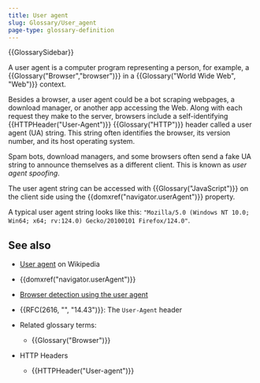 ```yaml
---
title: User agent
slug: Glossary/User_agent
page-type: glossary-definition
---
```


{{GlossarySidebar}}

A user agent is a computer program representing a person, for example, a {{Glossary("Browser","browser")}} in a {{Glossary("World Wide Web", "Web")}} context.

Besides a browser, a user agent could be a bot scraping webpages, a download manager, or another app accessing the Web. Along with each request they make to the server, browsers include a self-identifying {{HTTPHeader("User-Agent")}} {{Glossary("HTTP")}} header called a user agent (UA) string. This string often identifies the browser, its version number, and its host operating system.

Spam bots, download managers, and some browsers often send a fake UA string to announce themselves as a different client. This is known as _user agent spoofing_.

The user agent string can be accessed with {{Glossary("JavaScript")}} on the client side using the {{domxref("navigator.userAgent")}} property.

A typical user agent string looks like this: `"Mozilla/5.0 (Windows NT 10.0; Win64; x64; rv:124.0) Gecko/20100101 Firefox/124.0"`.

## See also

- [User agent](https://en.wikipedia.org/wiki/User_agent) on Wikipedia
- {{domxref("navigator.userAgent")}}
- [Browser detection using the user agent](/en-US/docs/Web/HTTP/Guides/Browser_detection_using_the_user_agent)
- {{RFC(2616, "", "14.43")}}: The `User-Agent` header
- Related glossary terms:
  - {{Glossary("Browser")}}
- HTTP Headers

  - {{HTTPHeader("User-agent")}}
